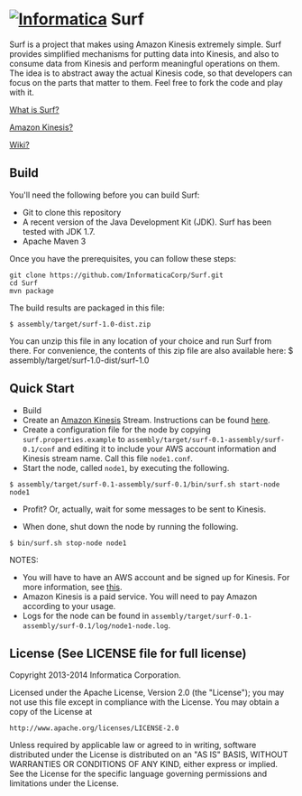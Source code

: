 [![Informatica](http://www.informatica.com/Images/informatica-logo.png)](http://www.informatica.com)
Surf
=====

Surf is a project that makes using Amazon Kinesis extremely simple. Surf provides simplified
mechanisms for putting data into Kinesis, and also to consume data from Kinesis and perform
meaningful operations on them. The idea is to abstract away the actual Kinesis code, so that
developers can focus on the parts that matter to them. Feel free to fork the code and play with it.

[What is Surf?](https://github.com/InformaticaCorp/Surf/wiki#wiki-what-is-surf)

[Amazon Kinesis?](https://github.com/InformaticaCorp/Surf/wiki#wiki-amazon-kinesis)

[Wiki?]( https://github.com/InformaticaCorp/Surf/wiki "or click on the github wiki link...")



Build
-----
You'll need the following before you can build Surf:
* Git to clone this repository
* A recent version of the Java Development Kit (JDK). Surf has been tested with JDK 1.7.
* Apache Maven 3

Once you have the prerequisites, you can follow these steps:

```
git clone https://github.com/InformaticaCorp/Surf.git
cd Surf
mvn package
```

The build results are packaged in this file:

    $ assembly/target/surf-1.0-dist.zip

You can unzip this file in any location of your choice and run Surf from there. For convenience, the contents of this zip file
are also available here:
    $ assembly/target/surf-1.0-dist/surf-1.0

Quick Start
-----------

- Build
- Create an [Amazon Kinesis](http://aws.amazon.com/kinesis/) Stream. Instructions can be found [here](http://docs.aws.amazon.com/kinesis/latest/dev/step-one-create-stream.html).
- Create a configuration file for the node by copying `surf.properties.example` to `assembly/target/surf-0.1-assembly/surf-0.1/conf` and editing
it to include your AWS account information and Kinesis stream name. Call this file `node1.conf`.
- Start the node, called `node1`, by executing the following.

```
$ assembly/target/surf-0.1-assembly/surf-0.1/bin/surf.sh start-node node1
```

- Profit? Or, actually, wait for some messages to be sent to Kinesis.

- When done, shut down the node by running the following.

```
$ bin/surf.sh stop-node node1
```

NOTES: 

- You will have to have an AWS account and be signed up for Kinesis. For more information, see [this](https://github.com/awslabs/amazon-kinesis-client#getting-started).
- Amazon Kinesis is a paid service. You will need to pay Amazon according to your usage.
- Logs for the node can be found in `assembly/target/surf-0.1-assembly/surf-0.1/log/node1-node.log`.


License (See LICENSE file for full license)
-------------------------------------------
Copyright 2013-2014 Informatica Corporation.

Licensed under the Apache License, Version 2.0 (the "License");
you may not use this file except in compliance with the License.
You may obtain a copy of the License at

    http://www.apache.org/licenses/LICENSE-2.0

Unless required by applicable law or agreed to in writing, software
distributed under the License is distributed on an "AS IS" BASIS,
WITHOUT WARRANTIES OR CONDITIONS OF ANY KIND, either express or implied.
See the License for the specific language governing permissions and
limitations under the License.

